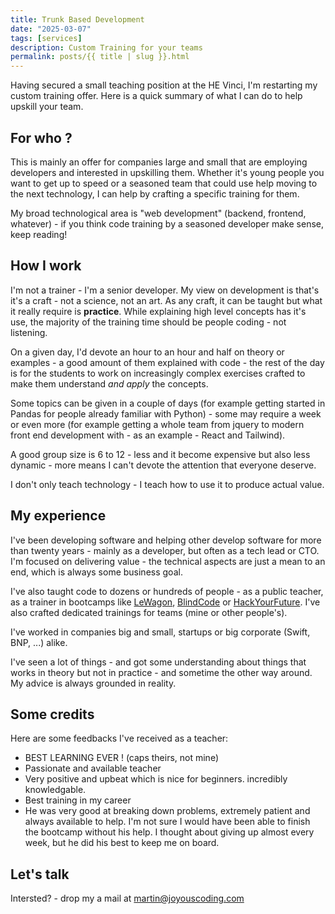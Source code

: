 ```yaml
---
title: Trunk Based Development 
date: "2025-03-07"
tags: [services]
description: Custom Training for your teams
permalink: posts/{{ title | slug }}.html
---
```


Having secured a small teaching position at the HE Vinci, I'm restarting my custom training offer. Here is a quick summary of what I can do to help upskill your team.

## For who ?

This is mainly an offer for companies large and small that are employing developers and interested in upskilling them. Whether it's young people you want to get up to speed or a seasoned team that could use help moving to the next technology, I can help by crafting a specific training for them.

My broad technological area is "web development" (backend, frontend, whatever) - if you think code training by a seasoned developer make sense, keep reading!

## How I work

I'm not a trainer - I'm a senior developer. My view on development is that's it's a craft - not a science, not an art. As any craft, it can be taught but what it really require is **practice**. While explaining high level concepts has it's use, the majority of the training time should be people coding - not listening. 

On a given day, I'd devote an hour to an hour and half on theory or examples - a good amount of them explained with code - the rest of the day is for the students to work on increasingly complex exercises crafted to make them understand *and apply* the concepts.

Some topics can be given in a couple of days (for example getting started in Pandas for people already familiar with Python) - some may require a week or even more (for example getting a whole team from jquery to modern front end development with - as an example - React and Tailwind).

A good group size is 6 to 12 - less and it become expensive but also less dynamic - more means I can't devote the attention that everyone deserve.

I don't only teach technology - I teach how to use it to produce actual value.

## My experience

I've been developing software and helping other develop software for more than twenty years - mainly as a developer, but often as a tech lead or CTO. I'm focused on delivering value - the technical aspects are just a mean to an end, which is always some business goal.

I've also taught code to dozens or hundreds of people - as a public teacher, as a trainer in bootcamps like [LeWagon](lewagon.com), [BlindCode](https://www.facebook.com/Eqla.asbl/posts/blindcodenotre-formation-en-codage-informatique-est-d%C3%A9sormais-compl%C3%A8te-vous-avez/2001946336617242/) or [HackYourFuture](https://www.hackyourfuture.be/). I've also crafted dedicated trainings for teams (mine or other people's).

I've worked in companies big and small, startups or big corporate (Swift, BNP, ...) alike. 

I've seen a lot of things - and got some understanding about things that works in theory but not in practice - and sometime the other way around. My advice is always grounded in reality.

## Some credits

Here are some feedbacks I've received as a teacher:

- BEST LEARNING EVER ! (caps theirs, not mine)
- Passionate and available teacher
- Very positive and upbeat which is nice for beginners. incredibly knowledgable. 
- Best training in my career
- He was very good at breaking down problems, extremely patient and always available to help. I'm not sure I would have been able to finish the bootcamp without his help. I thought about giving up almost every week, but he did his best to keep me on board. 

## Let's talk

Intersted? - drop my a mail at martin@joyouscoding.com